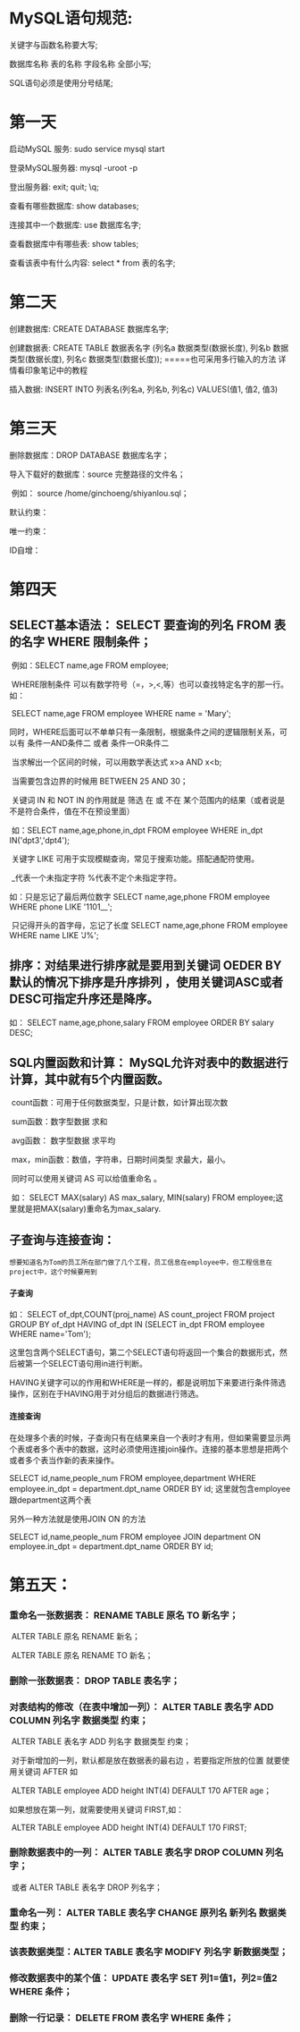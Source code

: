 # MySQL语句规范:

关键字与函数名称要大写;

数据库名称   表的名称   字段名称 全部小写;

SQL语句必须是使用分号结尾;

# 第一天

启动MySQL 服务: sudo service mysql start

登录MySQL服务器: mysql -uroot -p

登出服务器: exit;          quit;       \q;

查看有哪些数据库: show databases;

连接其中一个数据库: use 数据库名字; 

查看数据库中有哪些表: show tables;

查看该表中有什么内容: select * from 表的名字;

# 第二天

创建数据库:  CREATE DATABASE 数据库名字;

创建数据表:  CREATE TABLE  数据表名字 (列名a 数据类型(数据长度), 列名b 数据类型(数据长度), 列名c 数据类型(数据长度));            =====也可采用多行输入的方法 详情看印象笔记中的教程

插入数据: INSERT INTO 列表名(列名a, 列名b, 列名c)  VALUES(值1, 值2, 值3)

# 第三天

删除数据库：DROP DATABASE 数据库名字；

导入下载好的数据库：source   完整路径的文件名；

​                                   例如： source /home/ginchoeng/shiyanlou.sql；

默认约束：

唯一约束：

ID自增：



# 第四天

## SELECT基本语法： SELECT 要查询的列名 FROM   表的名字   WHERE  限制条件；

​								例如：SELECT name,age FROM employee;

​                                        WHERE限制条件 可以有数学符号（=，>,<,等）也可以查找特定名字的那一行。如：

​                                       SELECT name,age FROM employee WHERE name = 'Mary';

​                                   同时，WHERE后面可以不单单只有一条限制，根据条件之间的逻辑限制关系，可以有 条件一AND条件二  或者 条件一OR条件二

​                                   当求解出一个区间的时候，可以用数学表达式 x>a AND x<b;  

​                                   当需要包含边界的时候用  BETWEEN 25 AND 30；

​                                 关键词  IN 和 NOT IN 的作用就是 筛选 在 或 不在 某个范围内的结果（或者说是不是符合条件，值在不在预设里面）

​      如：SELECT name,age,phone,in_dpt FROM employee WHERE in_dpt IN('dpt3','dpt4');

​                               关键字  LIKE  可用于实现模糊查询，常见于搜索功能。搭配通配符使用。

​                                _代表一个未指定字符  %代表不定个未指定字符。

   如：只是忘记了最后两位数字  SELECT name,age,phone FROM employee WHERE phone LIKE '1101__';

​          只记得开头的首字母，忘记了长度 SELECT name,age,phone FROM employee WHERE name LIKE 'J%';





## 排序：对结果进行排序就是要用到关键词 OEDER BY 默认的情况下排序是升序排列 ，使用关键词ASC或者DESC可指定升序还是降序。

  如： SELECT name,age,phone,salary FROM employee ORDER BY salary DESC;



## SQL内置函数和计算： MySQL允许对表中的数据进行计算，其中就有5个内置函数。

​		count函数：可用于任何数据类型，只是计数，如计算出现次数

​		sum函数：数字型数据 求和

​		avg函数： 数字型数据 求平均

​		max，min函数：数值，字符串，日期时间类型  求最大，最小。

​       同时可以使用关键词 AS 可以给值重命名 。

​				如： SELECT MAX(salary) AS max_salary, MIN(salary) FROM employee;这里就是把MAX(salary)重命名为max_salary.



## 

## 子查询与连接查询：

  	想要知道名为Tom的员工所在部门做了几个工程，员工信息在employee中，但工程信息在project中，这个时候要用到

#### 子查询

如： SELECT of_dpt,COUNT(proj_name) AS count_project FROM project GROUP BY of_dpt HAVING of_dpt IN (SELECT in_dpt FROM employee WHERE name='Tom');

这里包含两个SELECT语句，第二个SELECT语句将返回一个集合的数据形式，然后被第一个SELECT语句用in进行判断。

HAVING关键字可以的作用和WHERE是一样的，都是说明加下来要进行条件筛选操作，区别在于HAVING用于对分组后的数据进行筛选。



#### 连接查询

 在处理多个表的时候，子查询只有在结果来自一个表时才有用，但如果需要显示两个表或者多个表中的数据，这时必须使用连接join操作。连接的基本思想是把两个或者多个表当作新的表来操作。

SELECT id,name,people_num FROM employee,department WHERE employee.in_dpt = department.dpt_name ORDER BY id;  这里就包含employee跟department这两个表

另外一种方法就是使用JOIN ON 的方法

SELECT id,name,people_num FROM employee JOIN department ON employee.in_dpt = department.dpt_name ORDER BY id;



# 第五天：

### 重命名一张数据表： RENAME TABLE   原名  TO  新名字；

​                                 ALTER TABLE 原名 RENAME 新名；

​                                 ALTER TABLE 原名 RENAME TO 新名；



### 删除一张数据表： DROP TABLE 表名字；



### 对表结构的修改（在表中增加一列）： ALTER TABLE 表名字 ADD COLUMN 列名字 数据类型 约束；

​                                                              ALTER TABLE 表名字 ADD 列名字 数据类型 约束；

​      对于新增加的一列，默认都是放在数据表的最右边 ，若要指定所放的位置 就要使用关键词 AFTER  如

​                                                     ALTER TABLE employee ADD  height INT(4) DEFAULT 170 AFTER age；

  如果想放在第一列，就需要使用关键词 FIRST,如：

​                                                      ALTER TABLE employee ADD height INT(4) DEFAULT 170 FIRST;

 

### 删除数据表中的一列： ALTER TABLE 表名字 DROP COLUMN 列名字；

​                                 或者   ALTER TABLE 表名字 DROP 列名字；



### 重命名一列： ALTER TABLE 表名字 CHANGE 原列名 新列名 数据类型 约束；





### 该表数据类型：ALTER TABLE 表名字 MODIFY 列名字 新数据类型；



### 修改数据表中的某个值：   UPDATE 表名字 SET  列1=值1，列2=值2 WHERE 条件；



### 删除一行记录： DELETE FROM 表名字 WHERE 条件；